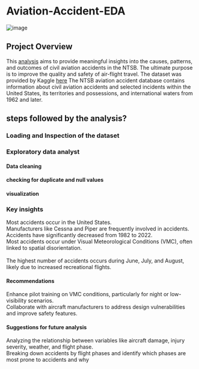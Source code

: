 # Aviation-Accident-EDA
![image](https://static.standard.co.uk/s3fs-public/thumbnails/image/2018/05/23/10/honduras2305a.jpg?width=2465&auto=webp&quality=75)
## Project Overview 



This [analysis](https://github.com/kuetena1/Aviation-Accident-EDA/blob/main/Aviation%20Accident%20with%20python.ipynb) aims to provide meaningful insights into the causes, patterns, and outcomes of civil aviation accidents in the NTSB. The ultimate purpose is to improve the quality and safety of air-flight travel. The dataset was provided by Kaggle [here](https://www.kaggle.com/datasets/khsamaha/aviation-accident-database-synopses/data)
The NTSB aviation accident database contains information about civil aviation accidents and selected incidents within the United States, its territories and possessions, and international waters from 1962 and later.

## steps followed by the analysis?
### Loading and Inspection of the dataset
### Exploratory data analyst
   #### Data cleaning
   #### checking for duplicate and null values
   #### visualization 
### Key insights
Most accidents occur in the United States.<br />
Manufacturers like Cessna and Piper are frequently involved in accidents.<br />
Accidents have significantly decreased from 1982 to 2022. <br />
Most accidents occur under Visual Meteorological Conditions (VMC), often linked to spatial disorientation.<br />  
The highest number of accidents occurs during June, July, and August, likely due to increased recreational flights.<br />
#### Recommendations
Enhance pilot training on VMC conditions, particularly for night or low-visibility scenarios.<br />
Collaborate with aircraft manufacturers to address design vulnerabilities and improve safety features.<br />
#### Suggestions for future analysis
Analyzing the relationship between variables like aircraft damage, injury severity, weather, and flight phase.<br />
Breaking down accidents by flight phases and identify which phases are most prone to accidents and why<br />


